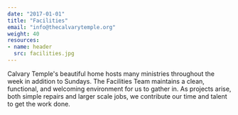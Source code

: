 ```yaml
---
date: "2017-01-01"
title: "Facilities"
email: "info@thecalvarytemple.org"
weight: 40
resources:
- name: header
  src: facilities.jpg
---
```


Calvary Temple's beautiful home hosts many ministries throughout the week in addition to Sundays. The Facilities Team maintains a clean, functional, and welcoming environment for us to gather in. As projects arise, both simple repairs and larger scale jobs, we contribute our time and talent to get the work done.

